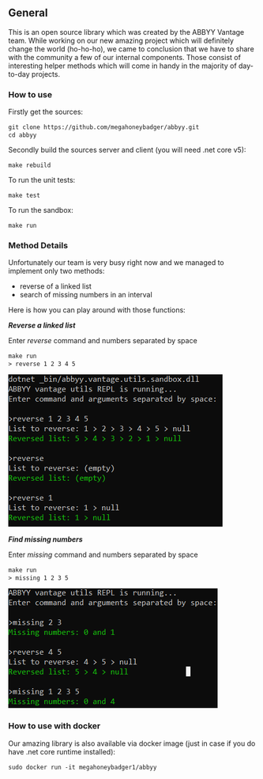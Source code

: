 ## General
This is an open source library which was created by the ABBYY Vantage team. While working on our new amazing project which will definitely change the world (ho-ho-ho), we came to conclusion that we have to share with the community a few of our internal components. Those consist of interesting helper methods which will come in handy in the majority of day-to-day projects. 

### How to use
Firstly get the sources:

    git clone https://github.com/megahoneybadger/abbyy.git
    cd abbyy

Secondly build the sources server and client (you will need .net core v5):

    make rebuild
    
To run the unit tests:

    make test

To run the sandbox:

    make run
        

### Method Details
Unfortunately our team is very busy right now and we managed to implement only two methods:

 - reverse of a linked list
 - search of missing numbers in an interval

Here is how you can play around with those functions:

***Reverse a linked list***

Enter *reverse* command and numbers separated by space

    make run
    > reverse 1 2 3 4 5
		
![alt text](https://github.com/megahoneybadger/abbyy/blob/media/abbyy2.png)

***Find missing numbers***

Enter *missing* command and numbers separated by space

    make run
    > missing 1 2 3 5

![alt text](https://github.com/megahoneybadger/abbyy/blob/media/abbyy1.png)


### How to use with docker
Our amazing library is also available via docker image (just in case if you do have .net core runtime installed):

    sudo docker run -it megahoneybadger1/abbyy